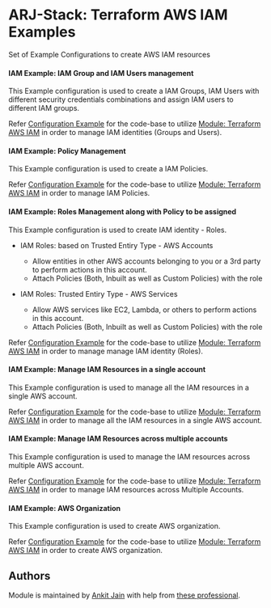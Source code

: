 # ARJ-Stack: Terraform AWS IAM Examples

Set of Example Configurations to create AWS IAM resources

#### IAM Example: IAM Group and IAM Users management

This Example configuration is used to create a IAM Groups, IAM Users with different security credentials combinations and assign IAM users to different IAM groups.

Refer [Configuration Example](https://github.com/arjstack/terraform-aws-examples/tree/main/aws-iam/iam-groups-and-users) for the code-base to utilize [Module: Terraform AWS IAM](https://github.com/arjstack/terraform-aws-iam) in order to manage IAM identities (Groups and Users).

#### IAM Example: Policy Management

This Example configuration is used to create a IAM Policies.

Refer [Configuration Example](https://github.com/arjstack/terraform-aws-examples/tree/main/aws-iam/iam-policies) for the code-base to utilize [Module: Terraform AWS IAM](https://github.com/arjstack/terraform-aws-iam) in order to manage IAM Policies.

#### IAM Example: Roles Management along with Policy to be assigned

This Example configuration is used to create IAM identity - Roles.

- IAM Roles: based on Trusted Entiry Type - AWS Accounts
    - Allow entities in other AWS accounts belonging to you or a 3rd party to perform actions in this account.
    - Attach Policies (Both, Inbuilt as well as Custom Policies) with the role

- IAM Roles: Trusted Entiry Type - AWS Services
    - Allow AWS services like EC2, Lambda, or others to perform actions in this account.
    - Attach Policies (Both, Inbuilt as well as Custom Policies) with the role

Refer [Configuration Example](https://github.com/arjstack/terraform-aws-examples/tree/main/aws-iam/iam-roles) for the code-base to utilize [Module: Terraform AWS IAM](https://github.com/arjstack/terraform-aws-iam) in order to manage manage IAM identity (Roles).

#### IAM Example: Manage IAM Resources in a single account

This Example configuration is used to manage all the IAM resources in a single AWS account.

Refer [Configuration Example](https://github.com/arjstack/terraform-aws-examples/tree/main/aws-iam/iam-single-account-complete) for the code-base to utilize [Module: Terraform AWS IAM](https://github.com/arjstack/terraform-aws-iam) in order to manage all the IAM resources in a single AWS account.

#### IAM Example: Manage IAM Resources across multiple accounts

This Example configuration is used to manage the IAM resources across multiple AWS account.

Refer [Configuration Example](https://github.com/arjstack/terraform-aws-examples/tree/main/aws-iam/iam-multi-accounts) for the code-base to utilize [Module: Terraform AWS IAM](https://github.com/arjstack/terraform-aws-iam) in order to manage IAM resources across Multiple Accounts.

#### IAM Example: AWS Organization

This Example configuration is used to create AWS organization.

Refer [Configuration Example](https://github.com/arjstack/terraform-aws-examples/tree/main/aws-iam/iam-organization) for the code-base to utilize [Module: Terraform AWS IAM](https://github.com/arjstack/terraform-aws-iam) in order to create AWS organization.

## Authors

Module is maintained by [Ankit Jain](https://github.com/ankit-jn) with help from [these professional](https://github.com/arjstack/terraform-aws-vpc/graphs/contributors).

